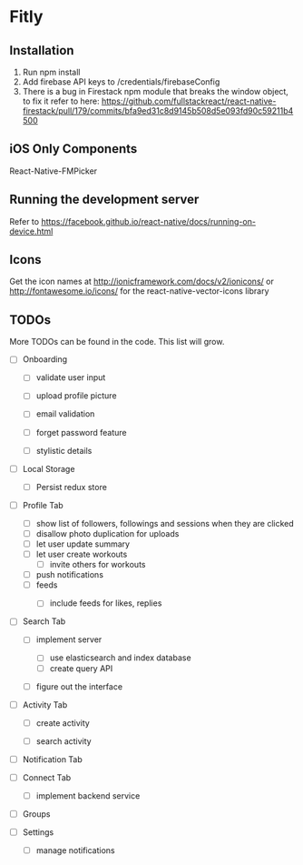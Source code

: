 # Fitly #


## Installation ##
1. Run npm install
2. Add firebase API keys to /credentials/firebaseConfig
3. There is a bug in Firestack npm module that breaks the window object, to fix it refer to here: https://github.com/fullstackreact/react-native-firestack/pull/179/commits/bfa9ed31c8d9145b508d5e093fd90c59211b4500


## iOS Only Components ##
React-Native-FMPicker


## Running the development server ##
Refer to https://facebook.github.io/react-native/docs/running-on-device.html


## Icons ##
Get the icon names at http://ionicframework.com/docs/v2/ionicons/  or http://fontawesome.io/icons/ for the react-native-vector-icons library


## TODOs ##
More TODOs can be found in the code. This list will grow.


- [ ] Onboarding
  - [ ] validate user input
  - [ ] upload profile picture
  - [ ] email validation
  - [ ] forget password feature
  - [ ] stylistic details


- [ ] Local Storage
  - [ ] Persist redux store


- [ ] Profile Tab
  - [ ] show list of followers, followings and sessions when they are clicked
  - [ ] disallow photo duplication for uploads
  - [ ] let user update summary
  - [ ] let user create workouts
    - [ ] invite others for workouts
  - [ ] push notifications
  - [ ] feeds
    - [ ] include feeds for likes, replies


- [ ] Search Tab
  - [ ] implement server
    - [ ] use elasticsearch and index database
    - [ ] create query API
  - [ ] figure out the interface


- [ ] Activity Tab
  - [ ] create activity
  - [ ] search activity


- [ ] Notification Tab


- [ ] Connect Tab
  - [ ] implement backend service


- [ ] Groups


- [ ] Settings
  - [ ] manage notifications
